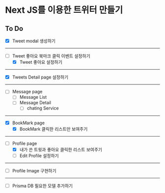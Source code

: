 # Next JS를 이용한 트위터 만들기

## To Do

- [x] Tweet modal 생성하기

---

- [ ] Tweet 좋아요 북마크 클릭 이벤트 설정하기
  - [x] Tweet 좋아요 설정하기

---

- [x] Tweets Detail page 설정하기

---

- [ ] Message page
  - [ ] Message List
  - [ ] Message Detail
    - [ ] chating Service

---

- [x] BookMark page
  - [x] BookMark 클릭한 리스트만 보여주기

---

- [ ] Profile page
  - [x] 내가 쓴 트윗과 좋아요 클릭한 리스트 보여주기
  - [ ] Edit Profile 설정하기

---

- [ ] Profile Image 구현하기

---

- [ ] Prisma DB 필요한 모델 추가하기
